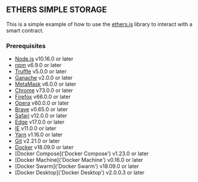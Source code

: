## ETHERS SIMPLE STORAGE

This is a simple example of how to use the [ethers.js]('Ethers') library to interact with a smart contract.

### Prerequisites

- [Node.js]('Node.js') v10.16.0 or later
- [npm]('npm') v6.9.0 or later
- [Truffle]('Truffle') v5.0.0 or later
- [Ganache]('Ganache') v2.0.0 or later
- [MetaMask]('MetaMask') v6.0.0 or later
- [Chrome]('Chrome') v73.0.0 or later
- [Firefox]('Firefox') v66.0.0 or later
- [Opera]('Opera') v60.0.0 or later
- [Brave]('Brave') v0.65.0 or later
- [Safari]('Safari') v12.0.0 or later
- [Edge]('Edge') v17.0.0 or later
- [IE]('IE') v11.0.0 or later
- [Yarn]('Yarn') v1.16.0 or later
- [Git]('Git') v2.21.0 or later
- [Docker]('Docker') v18.09.0 or later
- [Docker Compose]('Docker Compose') v1.23.0 or later
- [Docker Machine]('Docker Machine') v0.16.0 or later
- [Docker Swarm]('Docker Swarm') v18.09.0 or later
- [Docker Desktop]('Docker Desktop') v2.0.0.3 or later
